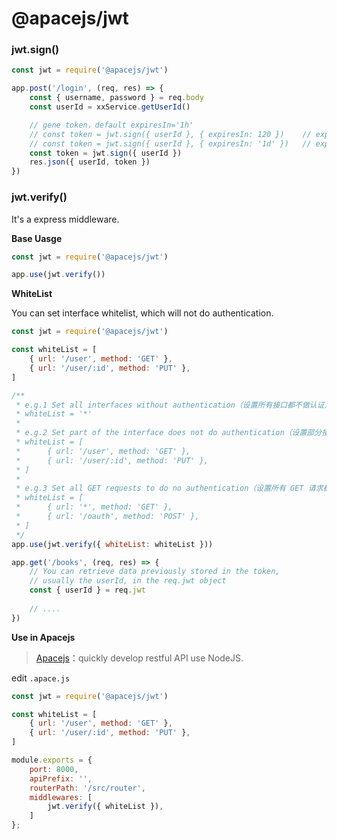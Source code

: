 # @apacejs/jwt

### jwt.sign()

``` js
const jwt = require('@apacejs/jwt')

app.post('/login', (req, res) => {
    const { username, password } = req.body
    const userId = xxService.getUserId()

    // gene token，default expiresIn='1h'
    // const token = jwt.sign({ userId }, { expiresIn: 120 })    // expiresIn  120 second
    // const token = jwt.sign({ userId }, { expiresIn: '1d' })   // expiresIn  1 day
    const token = jwt.sign({ userId })
    res.json({ userId, token })
})
```

### jwt.verify()

It's a express middleware.

**Base Uasge**

``` js
const jwt = require('@apacejs/jwt')

app.use(jwt.verify())
```

**WhiteList**

You can set interface whitelist, which will not do authentication.

``` js
const jwt = require('@apacejs/jwt')

const whiteList = [
    { url: '/user', method: 'GET' },
    { url: '/user/:id', method: 'PUT' },
]

/**
 * e.g.1 Set all interfaces without authentication（设置所有接口都不做认证）
 * whiteList = '*'
 * 
 * e.g.2 Set part of the interface does not do authentication（设置部分接口不做认证）
 * whiteList = [
 *      { url: '/user', method: 'GET' },
 *      { url: '/user/:id', method: 'PUT' },
 * ]
 * 
 * e.g.3 Set all GET requests to do no authentication（设置所有 GET 请求都不做认证）
 * whiteList = [
 *      { url: '*', method: 'GET' },
 *      { url: '/oauth', method: 'POST' },
 * ]
 */
app.use(jwt.verify({ whiteList: whiteList }))

app.get('/books', (req, res) => {
    // You can retrieve data previously stored in the token, 
    // usually the userId, in the req.jwt object
    const { userId } = req.jwt
    
    // ....
})
```

**Use in Apacejs**

> [Apacejs](https://github.com/apacejs/apace-cli)：quickly develop restful API use NodeJS.

edit `.apace.js`

``` js
const jwt = require('@apacejs/jwt')

const whiteList = [
    { url: '/user', method: 'GET' },
    { url: '/user/:id', method: 'PUT' },
]

module.exports = {
    port: 8000,
    apiPrefix: '',
    routerPath: '/src/router',
    middlewares: [
        jwt.verify({ whiteList }),
    ]
};
```